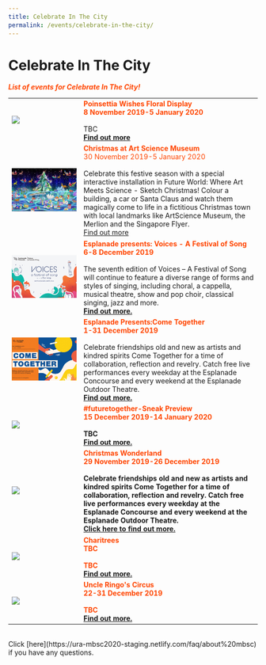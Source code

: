 ```yaml
---
title: Celebrate In The City 
permalink: /events/celebrate-in-the-city/
---
```


# Celebrate In The City
<font color="orangered"><i><b>List of events for Celebrate In The City!</b></i></font>

<table>
<tr>
    <td>
     <a href="https://www.gardensbythebay.com.sg/"> <img src="/images/Picture1.jpg" /></a>
    </td>
    <td>
      <font color="orangered"><b>Poinsettia Wishes Floral Display</font>
      <font color="orangered"><br>8 November 2019-5 January 2020</b></font>
      <br>  
      <br>TBC
      <font color="orangered"><b><br><a href="https://www.gardensbythebay.com.sg/">Find out more</a></font>
          
<tr>
    <td>
       <a href="www.marinabaysands.com/artsciencemuseum"> <img src="/images/Christmas_At_ArtScience_Museum.jpg" /></a>
    </td>
    <td>
      <font color="orangered"><b>Christmas at Art Science Museum</b></font>
      <font color="orangered"><br>30 November 2019-5 January 2020</b></font>
      <br>
      <br>Celebrate this festive season with a special interactive installation in Future World: Where Art Meets Science - Sketch Christmas! Colour a building, a car or Santa Claus and watch them magically come to life in a fictitious Christmas town with local landmarks like ArtScience Museum, the Merlion and the Singapore Flyer. 
      <font color="orangered"><br><a href="www.marinabaysands.com/artsciencemuseum">Find out more</a></font>
      <br>       
<tr>
    <td>
       <a href="www.esplanade.com/voices"> <img src="/images/Esplanade_Presents_Voices-A_Festival_Of_Song.jpg" /></a>
    </td>
    <td>
        <font color="orangered"><b>Esplanade presents: Voices - A Festival of Song</b></font>
      <font color="orangered"><b><br>6-8 December 2019</b></font>
      <br>   
      <br>The seventh edition of Voices – A Festival of Song will continue to feature a diverse range of forms and styles of singing, including choral, a cappella, musical theatre, show and pop choir, classical singing, jazz and more.
      <font color="orangered"><b><br><a href="www.esplanade.com/voices">Find out more.</a></b></font> 

<tr>
    <td>
     <a href="https://www.esplanade.com/festivals-and-series/come-together/2019"> <img src="/images/Esplanade_Presents_Come_Together.jpg" /></a>
    </td>
    <td>
      <font color="orangered"><b>Esplanade Presents:Come Together</b></font>
      <font color="orangered"><b><br>1-31 December 2019</b></font>
      <br>  
      <br>Celebrate friendships old and new as artists and kindred spirits Come Together for a time of collaboration, reflection and revelry. Catch free live performances every weekday at the Esplanade Concourse and every weekend at the Esplanade Outdoor Theatre.
      <font color="orangered"><b><br><a href="https://www.esplanade.com/festivals-and-series/come-together/2019">Find out more.</a></b></font>

<tr>
    <td>
      <a href="https://www.gardensbythebay.com.sg/"> <img src="/images/Picture1.jpg" /></a>
    </td>
    <td>
      <font color="orangered"><b><b>#futuretogether-Sneak Preview</b></font>
      <font color="orangered"><b><br>15 December 2019-14 January 2020</b></font>
      <br>  
      <br>TBC
      <font color="orangered"><b><br><a href="https://www.gardensbythebay.com.sg/">Find out more.</a></b></font>
   
<tr>
    <td>
      <a href="www.christmaswonderland.sg"> <img src="/images/Christmas Wonderland 2019.jpg" /></a>
    </td>
    <td>
      <font color="orangered"><b><b>Christmas Wonderland</b></font>
      <font color="orangered"><b><br>29 November 2019-26 December 2019</b></font>
      <br>  
      <br>Celebrate friendships old and new as artists and kindred spirits Come Together for a time of collaboration, reflection and revelry. Catch free live performances every weekday at the Esplanade Concourse and every weekend at the Esplanade Outdoor Theatre.
      <font color="orangered"><b><br><a href="www.christmaswonderland.sg">Click here to find out more.</a></b></font>

<tr>
    <td>
      <a href="/events/learning-journeys/event-details/LC_FC_HDB"> <img src="/images/Picture1.jpg" /></a>
    </td>
    <td>
      <font color="orangered"><b><b>Charitrees
      <font color="orangered"><b><br>TBC
      <br>  
      <br>TBC
      <font color="orangered"><b><br><a href="/events/learning-journeys/event-details/LC_FC_HDB">Find out more.</a></b></font>
 
  <tr>
    <td>
      <a href="/events/learning-journeys/event-details/LA_DWP"> <img src="/images/Picture1.jpg" /></a>
    </td>
    <td>
      <font color="orangered"><b><b>Uncle Ringo's Circus
      <font color="orangered"><b><br>22-31 December 2019
      <br> 
      <br>TBC
      <font color="orangered"><b><br><a href="https://ura-mbsc2020-staging.netlify.com/faq/about%20mbsc">Find out more.</a></b></font>
    </td>
  </tr>
</table>
<br> Click [here](https://ura-mbsc2020-staging.netlify.com/faq/about%20mbsc) if you have any questions. 
     
